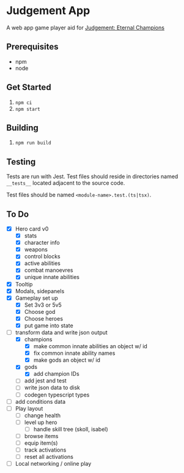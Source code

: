 # Judgement App

A web app game player aid for [Judgement: Eternal Champions](https://hallofeternalchampions.com/)

## Prerequisites

- npm
- node

## Get Started

1. `npm ci`
2. `npm start`

## Building

1. `npm run build`

## Testing

Tests are run with Jest. Test files should reside in directories named `__tests__` located adjacent to the source code.

Test files should be named `<module-name>.test.(ts|tsx)`.

## To Do

- [x] Hero card v0
  - [x] stats
  - [x] character info
  - [x] weapons
  - [x] control blocks
  - [x] active abilities
  - [x] combat manoevres
  - [x] unique innate abilities
- [x] Tooltip
- [x] Modals, sidepanels
- [x] Gameplay set up
  - [x] Set 3v3 or 5v5
  - [x] Choose god
  - [x] Choose heroes
  - [x] put game into state
- [ ] transform data and write json output
  - [x] champions
    - [x] make common innate abilities an object w/ id
    - [x] fix common innate ability names
    - [x] make gods an object w/ id
  - [x] gods
    - [x] add champion IDs
  - [ ] add jest and test
  - [ ] write json data to disk
  - [ ] codegen typescript types
- [ ] add conditions data
- [ ] Play layout
  - [ ] change health
  - [ ] level up hero
    - [ ] handle skill tree (skoll, isabel)
  - [ ] browse items
  - [ ] equip item(s)
  - [ ] track activations
  - [ ] reset all activations
- [ ] Local networking / online play
